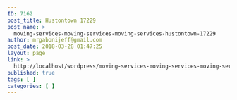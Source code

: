 ```yaml
---
ID: 7162
post_title: Hustontown 17229
post_name: >
  moving-services-moving-services-moving-services-hustontown-17229
author: mrgabonijeff@gmail.com
post_date: 2018-03-28 01:47:25
layout: page
link: >
  http://localhost/wordpress/moving-services-moving-services-moving-services-hustontown-17229/
published: true
tags: [ ]
categories: [ ]
---
```

